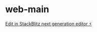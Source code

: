 # web-main

[Edit in StackBlitz next generation editor ⚡️](https://stackblitz.com/~/github.com/Alice-zou/web-main)